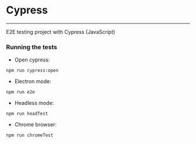 # Cypress 
---

E2E testing project with Cypress (JavaScript)

### Running the tests

- Open cypress:
```
npm run cypress:open
```

- Electron mode:
```
npm run e2e
```

- Headless mode:
```
npm run headTest
```

- Chrome browser:
```
npm run chromeTest
```
